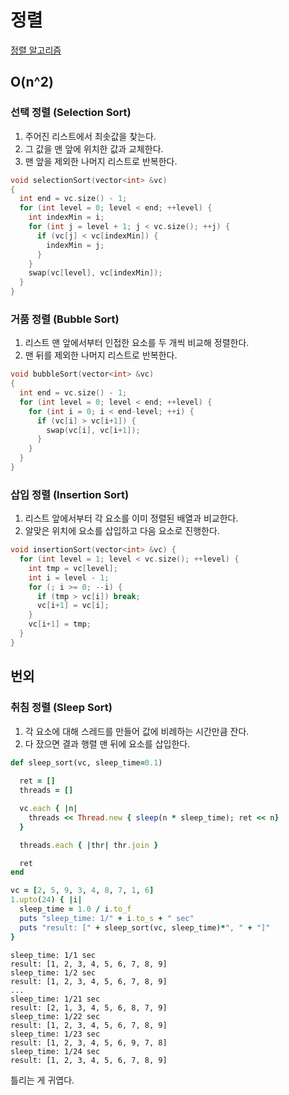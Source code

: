 # 정렬

[정렬 알고리즘](https://ko.wikipedia.org/wiki/정렬_알고리즘)


## O(n^2)

### 선택 정렬 (Selection Sort)

1. 주어진 리스트에서 최솟값을 찾는다.
1. 그 값을 맨 앞에 위치한 값과 교체한다.
1. 맨 앞을 제외한 나머지 리스트로 반복한다.

```cpp
void selectionSort(vector<int> &vc)
{
  int end = vc.size() - 1;
  for (int level = 0; level < end; ++level) {
    int indexMin = i;
    for (int j = level + 1; j < vc.size(); ++j) {
      if (vc[j] < vc[indexMin]) {
        indexMin = j;
      }
    }
    swap(vc[level], vc[indexMin]);
  }
}
```

### 거품 정렬 (Bubble Sort)

1. 리스트 맨 앞에서부터 인접한 요소를 두 개씩 비교해 정렬한다.
1. 맨 뒤를 제외한 나머지 리스트로 반복한다.

```cpp
void bubbleSort(vector<int> &vc)
{
  int end = vc.size() - 1;
  for (int level = 0; level < end; ++level) {
    for (int i = 0; i < end-level; ++i) {
      if (vc[i] > vc[i+1]) {
        swap(vc[i], vc[i+1]);
      }
    }
  }
}
```

### 삽입 정렬 (Insertion Sort)

1. 리스트 앞에서부터 각 요소를 이미 정렬된 배열과 비교한다.
1. 알맞은 위치에 요소를 삽입하고 다음 요소로 진행한다.

```cpp
void insertionSort(vector<int> &vc) {
  for (int level = 1; level < vc.size(); ++level) {
    int tmp = vc[level];
    int i = level - 1;
    for (; i >= 0; --i) {
      if (tmp > vc[i]) break;
      vc[i+1] = vc[i];
    }
    vc[i+1] = tmp;
  }
}
```

## 번외

### 취침 정렬 (Sleep Sort)

1. 각 요소에 대해 스레드를 만들어 값에 비례하는 시간만큼 잔다.
1. 다 잤으면 결과 행렬 맨 뒤에 요소를 삽입한다.

```ruby
def sleep_sort(vc, sleep_time=0.1)
  
  ret = []
  threads = []

  vc.each { |n|
    threads << Thread.new { sleep(n * sleep_time); ret << n}
  }

  threads.each { |thr| thr.join }

  ret
end

vc = [2, 5, 9, 3, 4, 8, 7, 1, 6]
1.upto(24) { |i|
  sleep_time = 1.0 / i.to_f
  puts "sleep_time: 1/" + i.to_s + " sec"
  puts "result: [" + sleep_sort(vc, sleep_time)*", " + "]"
}
```

```
sleep_time: 1/1 sec
result: [1, 2, 3, 4, 5, 6, 7, 8, 9]
sleep_time: 1/2 sec
result: [1, 2, 3, 4, 5, 6, 7, 8, 9]
...
sleep_time: 1/21 sec
result: [2, 1, 3, 4, 5, 6, 8, 7, 9]
sleep_time: 1/22 sec
result: [1, 2, 3, 4, 5, 6, 7, 8, 9]
sleep_time: 1/23 sec
result: [1, 2, 3, 4, 5, 6, 9, 7, 8]
sleep_time: 1/24 sec
result: [1, 2, 3, 4, 5, 6, 7, 8, 9]
```

틀리는 게 귀엽다.
